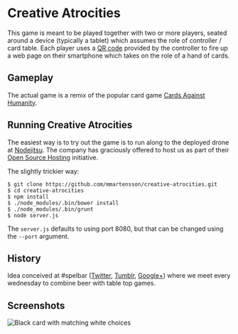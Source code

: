 Creative Atrocities
===================

This game is meant to be played together with two or more players, seated around a device (typically a tablet)
which assumes the role of controller / card table. Each player uses a
[QR code](http://en.wikipedia.org/wiki/QR_code)
provided by the controller to fire up a web page on their smartphone which takes on the role of a hand of cards.

Gameplay
--------

The actual game is a remix of the popular card game 
[Cards Against Humanity](http://www.cardsagainsthumanity.com/).

Running Creative Atrocities
---------------------------

The easiest way is to try out the game is to run along to the
deployed drone at [Nodejitsu](http://creative-atrocities.jit.su/). The company
has graciously offered to host us as part of their
[Open Source Hosting](http://opensource.nodejitsu.com/) initiative.

The slightly trickier way:

    $ git clone https://github.com/mmartensson/creative-atrocities.git
    $ cd creative-atrocities
    $ npm install
    $ ./node_modules/.bin/bower install
    $ ./node_modules/.bin/grunt
    $ node server.js
    
The `server.js` defaults to using port 8080, but that can be changed using the `--port` argument.

History
-------

Idea conceived at #spelbar ([Twitter](https://twitter.com/search?q=%23spelbar),
[Tumblr](http://spelbar.tumblr.com/),
[Google+](https://plus.google.com/communities/113740453792529383063)) where we meet every wednesday to
combine beer with table top games.

Screenshots
-----------

![Black card with matching white choices](https://raw.github.com/mmartensson/creative-atrocities/screenshots/screenshots/CreativeAtrocities-BlackCard.png)
